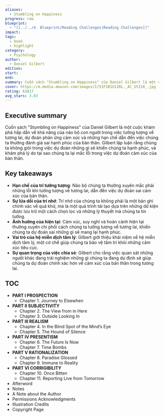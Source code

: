 ```yaml
---
aliases:
  - Stumbling on Happiness
progress: raw
blueprint:
  - "[[../../4. Blueprint/Reading Challenges|Reading Challenges]]"
impact: 
tags:
  - book
  - highlight
category:
  - Psychology
author:
  - Daniel Gilbert
edition: 
start: 
end: 
summary: Cuốn sách "Stumbling on Happiness" của Daniel Gilbert là một cuộc khám phá hấp dẫn về khả năng của não bộ con người trong việc tưởng tượng về tương lai, dự đoán phản ứng cảm xúc và những hạn chế dẫn đến việc chúng ta thường đánh giá sai hạnh phúc của bản thân.
cover: https://m.media-amazon.com/images/I/51F1B1U11RL._AC_UY218_.jpg
rating: 61817
avg_stars: 3.83
---
```



## Executive summary

Cuốn sách "Stumbling on Happiness" của Daniel Gilbert là một cuộc khám phá hấp dẫn về khả năng của não bộ con người trong việc tưởng tượng về tương lai, dự đoán phản ứng cảm xúc và những hạn chế dẫn đến việc chúng ta thường đánh giá sai hạnh phúc của bản thân. Gilbert lập luận rằng chúng ta không giỏi trong việc dự đoán những gì sẽ khiến chúng ta hạnh phúc, và khám phá lý do tại sao chúng ta lại mắc lỗi trong việc dự đoán cảm xúc của bản thân.

## Key takeaways

- **Hạn chế của trí tưởng tượng**: Não bộ chúng ta thường xuyên mắc phải những lỗi khi tưởng tượng về tương lai, dẫn đến việc dự đoán sai cảm xúc của bản thân.
- **Sự lừa dối của trí nhớ**: Trí nhớ của chúng ta không phải là một bản ghi chính xác về quá khứ, mà là một quá trình tái tạo dựa trên những dữ kiện được lưu trữ một cách chọn lọc và những lý thuyết mà chúng ta tin tưởng.
- **Ảnh hưởng của hiện tại**:  Cảm xúc, suy nghĩ và hoàn cảnh hiện tại thường xuyên chi phối cách chúng ta tưởng tượng về tương lai, khiến chúng ta dự đoán sai những gì sẽ mang lại hạnh phúc.
- **Vai trò của hệ miễn dịch tâm lý**: Gilbert giới thiệu khái niệm về hệ miễn dịch tâm lý, một cơ chế giúp chúng ta bảo vệ tâm trí khỏi những cảm xúc tiêu cực.
- **Sự quan trọng của việc chia sẻ**:  Gilbert cho rằng việc quan sát những người khác đang trải nghiệm những gì chúng ta đang dự định sẽ giúp chúng ta dự đoán chính xác hơn về cảm xúc của bản thân trong tương lai.

## TOC

- **PART I PROSPECTION**
  - Chapter 1. Journey to Elsewhen
- **PART II SUBJECTIVITY**
  - Chapter 2. The View from in Here
  - Chapter 3. Outside Looking In
- **PART III REALISM**
  - Chapter 4. In the Blind Spot of the Mind’s Eye
  - Chapter 5. The Hound of Silence
- **PART IV PRESENTISM**
  - Chapter 6. The Future Is Now
  - Chapter 7. Time Bombs
- **PART V RATIONALIZATION**
  - Chapter 8. Paradise Glossed
  - Chapter 9. Immune to Reality
- **PART VI CORRIGIBILITY**
  - Chapter 10. Once Bitten
  - Chapter 11. Reporting Live from Tomorrow
- Afterword
- Notes
- A Note about the Author
- Permissions Acknowledgments
- Illustration Credits
- Copyright Page
```
